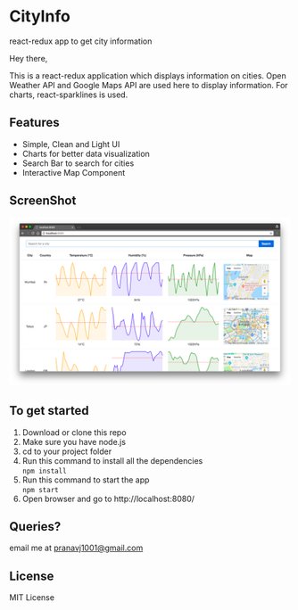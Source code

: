 # CityInfo
react-redux app to get city information

Hey there,

This is a react-redux application which displays information on cities. Open Weather API and Google Maps API are used here to display information.
For charts, react-sparklines is used.

## Features

* Simple, Clean and Light UI
* Charts for better data visualization
* Search Bar to search for cities
* Interactive Map Component

## ScreenShot

<p align="center">
<img src="ScreenShot.png">
</p>

## To get started

1. Download or clone this repo
2. Make sure you have node.js
3. cd to your project folder
4. Run this command to install all the dependencies<br> ```npm install```
5. Run this command to start the app<br>
```npm start```
6. Open browser and go to http://localhost:8080/

## Queries?

email me at pranavj1001@gmail.com

## License

MIT License
